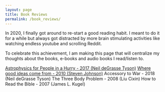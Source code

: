 ```yaml
---
layout: page
title: Book Reviews
permalink: /book_reviews/
---
```

In 2020, I finally got around to re-start a good reading habit. I meant to do it for a while but always got distracted by more brain stimulating activities like watching endless youtube and scrolling Reddit.

To celebrate this achievement, I am making this page that will centralize my thoughts about the books, e-books and audio books I read/listen to.

[Astrophysics for People in a Hurry - 2017 (Neil deGrasse Tyson)](/book/review/2020/05/10/astrophysics-for-people-in-a-hurry)
[Where good ideas come from - 2010 (Steven Johnson)](/book/review/2020/05/10/good-ideas)
Accessory to War - 2018 (Neil deGrasse Tyson)
The Three Body Problem - 2008 (Liu Cixin)
How to Read the Bible - 2007 (James L. Kugel)
